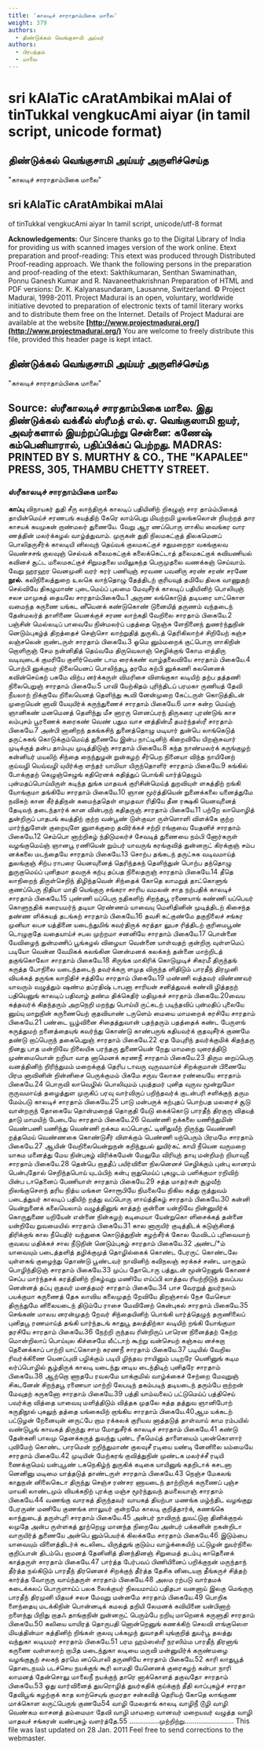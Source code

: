```yaml
---
title: 'காலடிச் சாராதாம்பிகை மாலை'
weight: 379
authors:
  - திண்டுக்கல் வெங்குசாமி அய்யர்
authors:
  - பிரபந்தம்
  - மாலை
---
```


# sri kAlaTic cAratAmbikai mAlai of tinTukkal vengkucAmi aiyar (in tamil script, unicode format)



## திண்டுக்கல் வெங்குசாமி அய்யர் அருளிச்செய்த
"காலடிச் சாராதாம்பிகை மாலை"

## sri kAlaTic cAratAmbikai mAlai
of tinTukkal vengkucAmi aiyar
In tamil script, unicode/utf-8 format

**Acknowledgements:**
Our Sincere thanks go to the Digital Library of India
for providing us with scanned images version of the work online.
Etext preparation and proof-reading: This etext was produced through Distributed Proof-reading approach.
We thank the following persons in the preparation and proof-reading of the etext:
Sakthikumaran, Senthan Swaminathan, Ponnu Ganesh Kumar and R. Navaneethakrishnan
Preparation of HTML and PDF versions: Dr. K. Kalyanasundaram, Lausanne, Switzerland.
© Project Madurai, 1998-2011.
Project Madurai is an open, voluntary, worldwide initiative devoted to preparation
of electronic texts of tamil literary works and to distribute them free on the Internet.
Details of Project Madurai are available at the website
**[http://www.projectmadurai.org/](http://www.projectmadurai.org/)**
You are welcome to freely distribute this file, provided this header page is kept intact.

## திண்டுக்கல் வெங்குசாமி அய்யர் அருளிச்செய்த
"காலடிச் சாராதாம்பிகை மாலை"

**Source:**
ஸ்ரீகாலடிச் சாரதாம்பிகை மாலை.
இது
திண்டுக்கல் வக்கீல் ஸ்ரீமத் எல்.ஏ. வெங்குஸாமி ஐயர்,
அவர்களால் இயற்றப்பெற்று
சென்னை:
கணேஷ் கம்பெனியாரால், பதிப்பிக்கப் பெற்றது.
MADRAS:
PRINTED BY S. MURTHY & CO., THE "KAPALEE" PRESS,
305, THAMBU CHETTY STREET.
-----------------------------------------------------------

### ஸ்ரீகாலடிச் சாரதாம்பிகை மாலை

**காப்பு**
விநாயகர் துதி
சீரு லாந்திருக் காலடிப் பதியினிற் றிகழுஞ்
சார தாம்ம்பிகைத் தாயின்மெய்ச் சரணபங் கயத்திற்
கேரெ லாம்பெறு மியற்றமி ழலங்கலொன் றியற்றத்
தார காசயக் கயமுகன் றாண்மலர் துணையே.
வேறு
ஆர ணப்பொரு ளாகிய வைங்கர
வார ணத்தின் மலர்க்கழல் வாழ்த்துவாம்.
முருகன் துதி
நிலமகட்குத் திலகமெனப் பொலிதருசீர்க் காலடியி னிலவுந் தெய்வக்
குலமகட்குச் சதுமறைநா வகங்குலவ வெண்சசங் குலவுஞ் செல்வக்
கலைமகட்குக் கலைக்கெட்டாத் தலைமகட்குக் கவியணியல் கவினச் சூட்ட
மலைமகட்குச் சிறுமதலை மயிலுகந்த பெருமுதலை வணக்கஞ் செய்வாம்.
வேறு
ஹரஹர வெனமுனி
வரர் சுரர் பணியுஞ்
சரவண பவனிரு
சரண் சரண் சரணே
**நூல்.**
கலிநிலைத்துறை
உலகெ லாந்தொழு தேத்திடற் குரியவுத் தமியே
திலக வாணுதற் செல்வியே திகழுமாண் புடைமெய்ப்
புலமை மேவுசீர்க் காலடிப் பதியினிற் பொலியுஞ்
சலச மாமுகத் தையலே சாரதாம்பிகையே.1 அருண லங்கொடுத் தடியரை யாட்கொள வமைந்த
கருணை யங்கட னீயெனக் கண்டுகொண் டுனையித்
தருணம் வந்தடைந் தேன்மலர்த் தாளிணை யெனக்குச்
சரண லாற்கதி வேறிலை சாரதாம் பிகையே.2 பஞ்சின் மெல்லடிப் பாவையே நின்மலர்ப் பதத்தை
நெஞ்சு ளேநினைந் துணர்ந்துநின் னெடும்புகழ்த் திறத்தைச்
செஞ்சொ லாற்றுதித் துருகிடத் தெரிகிலாற்ச் சிறியேற்
கஞ்ச லஞ்சலென் றாண்டருள் சாரதாம் பிகையே.3 ஓமெ னும்மறைக் குட்பொரு ளாகிநின் றொளிருஞ்
சேம நன்னிதித் தெய்வமே திருவெலாஞ் செழிக்குங்
கோம ளத்திரு வடிவுடைக் குமரியே குளிர்வெண்
டாம ரைக்கண் வாழ்தலைவியே சாரதாம் பிகையே.4 பொற்பி னுக்குயர் நிலையெனப் பொலிந்தபூ தரமே
கற்பி னுக்கணி கலனெனக் கவின்செய்கற் பகமே
விற்ப னர்க்கருள் விமரிசை விளங்குகா லடியிற்
தற்ப தத்தணி நிலைபெறுஞ் சாரதாம் பிகையே.5 பாவி யேற்கிதம் புரிந்திடப் பரமகா ருணியத்
தேவி நீயலாற் றிக்குவே றிலையெனத் தெளிந்து
கூவி னேன்முறை கேட்டருள் கொடுத்திடன் முறையென்
னாவி யேயுயிர்க் கருந்துணைச் சாரதாம் பிகையே.6 மாச கன்ற மெய்ஞ் ஞானிகண் மனமெனத் தெளிந்து
மீச னாரரு ளெனப்பரந் திருகரை புரண்டுங்
காச லம்புசம் பூரணைக் கரைகண் வெண் பதும
வாச னத்தின்மீ தமர்ந்தஸ்ரீ சாரதாம் பிகையே.7 அன்பி னானிறந் தகங்கசிந் துனைத்தொழு மடியார்
துன்பெ லாங்கெடுத் தருட்சுகங் கொடுக்கும்மெய்த் துணையே
இன்ப நாட்டினிற் கிறைவியே யிறஞ்சுவார் முடிக்குத்
தன்ப தாம்புய முடித்திடுஞ் சாரதாம் பிகையே.8 கந்த நாண்மலர்க் கருங்குழற் கன்னியர் மயலிற்
சிந்தை நைந்துழன் றுன்கழற் சீர்பெற நினையா
விந்த நாயினேற் குய்வழி யெவ்வழி யுயிர்க்கு
ளந்தர் யாமியா யிருந்தொளிர் சாரதாம் பிகையே.9 கங்கில் போக்குதற் கெழுஞ்செழுங் கதிரெனக் கதித்துப்
பொங்கி யார்த்தெழும் புன்மதப்பொய்யிருள் கடிந்த
துங்க மாதவக் குரிசின்மெய்த் துறவியுள் ளகத்திற்
றங்கி யோங்குமா தங்கியே சாரதாம் பிகையே.10 ஞான மூர்த்தியென் றுனைக்கலை யனைத்துமே நவிகற்
கான கீர்த்திநன் கமைந்ததெள் ளமுதவா ரிதியே
தீன ரக்ஷகி யெனவுனைத் தேடிவந் தடைந்தார்க்
கான வின்பநற் கதிதருஞ் சாரதாம் பிகையே.11 பற்றே லாமொழித் துன்றிருப் பாதபங் கயத்திற்
குற்ற வன்பூண் டுள்குவா ருள்ளொளி விளக்கே
குற்ற மார்ந்துளேன் குறையுளே னுளக்குறை தவிர்க்கச்
சற்றி ரங்குவை யேதனிச் சாரதாம் பிகையே.12 செம்பொ னாற்றிகழ் ந்திடுமலர்ச் சேவடித் துணையை
நம்பி னோர்கருள் வழங்குமெய்ஞ் ஞானபூ ரணியென்
றும்பர் யாவருங் கரங்குவித் துன்னருட் கிரக்குஞ்
சம்ப னக்கலை மடந்தையே சாரதாம் பிகையே.13 சொற்ப தங்கடந் தருட்சுக வடிவமாய்த் துலங்குஞ்
சிற்ப ராபரை யெனவுனைத் தெரிந்தகந் தெளிந்துன்
பொற்ப தந்தொழு துருகுமெய்ப் புனிதமா தவருக்
கற்பு தப்பத நிலைதருஞ் சாரதாம் பிகையே.14 தீதெ லாநிறைந் திருள்செறிந் திழிந்தவென் சிந்தைக்
கோதெ லாமறுத் தாட்கொளுங் குணப்பெரு நிதியா
மாதி யெங்குரு சங்கரா சாரிய வமலன்
சாத நற்பதிக் காலடிச் சாரதாம் பிகையே.15 புண்ணி யப்பெரு நதிகளிற் சிறந்தபூ ரணையாங்
கண்ணி யப்பெயர் கொளுநதிக் கரையமர்ந் தடியா
ரெண்ணம் யாவையு மெளிதினின் முடித்திடற் கிசைந்த
தண்ண ளிக்கயத் தடங்கற் சாரதாம் பிகையே.16 தவசி கட்குண்மே தகுநிலைச் சங்கர முனியா
லபச யத்தினை யடைந்துமிங் கவர்திருக் கரத்தா
லுபச ரித்திடற் குரிமைபூண் டொழுகுதே வதையாய்ச்
சபல முற்றமா சனனியே சாரதாம் பிகையே.17 பொன்னை யேவிழைந் துன்மணிப் பூங்கழல் விழையா
வென்னை யாள்வதற் குன்றிரு வுள்ளமெப் படியோ
வென்ன வேமிகக் கலங்கின னென்மனக் கலக்கந்
தன்னை மாற்றிடத் தகுங்கொலோ சாரதாம் பிகையே.18 சிருங்க மாகிரிக் கொடுமுடிச் சிகரமீ திருந்தங்
கருத்த போநிலை யடைந்தடைந் தவர்க்கரு ளமுத
விருந்த ளிதிடும் பாரதீந் திரமுனி வியக்கத்
தருங்க லாநிதிச் சத்தியே சாரதாம் பிகையே.19 மண்ணி லத்தவர் விண்ணவர் யாவரும் வழுத்தும்
ஷண்ம தப்ரதிஷ் டாபனா சாரியன் சனித்துவக்
கண்வி ழித்தநற் பதியெனுங் காலடிப் பதிவாழ்
தண்ம திக்கெதிர் மதிமுகச் சாரதாம் பிகையே.20வைய கத்தவர்க் கிதந்தரும் அறநெறி மறந்து
பொய்யி ருட்கடற் படிந்தவிப் புன்மதிப் புலையே
னுய்யு மாறுநின் கருணையெற் குதவியாண் டருளெம்
மையை மாமறைக் கரசியே சாரதாம் பிகையே.21 பண்டை யூழ்வினை சிதைத்துவான் பதந்தரும் பதத்தைக்
கண்ட பேருளங் கருத்துமற் றனைத்தையுங் கவர்ந்து
கொண்டு காண்பருங் கதியவர்க் குதவுசீர்க் குணமே
தண்டு றாப்பெருந் தகைபெறுஞ் சாரதாம் பிகையே.22 ஏத மேபுரிந் தவர்க்குமிக் கிதந்தரு நினது
பாத மன்றிவே றிலையிக பரந்தரு துணையென்
றேது மாமறை யுரைத்திடு முண்மையொன் றறியா
வாத னாமெனக் கரணநீ சாரதாம் பிகையே.23 திரும றைப்பெரு வனத்தினிற் றிரிந்துமம் மறைக்குத்
தெரிப டாவரு வுருவமாய்ச் சிறக்குமான் பிணையே
பிரம னாவினின் றின்னிசை பெருக்குமம் பிகமே
சருவ லோகச ரண்யையே சாரதாம் பிகையே.24 பொருவி லாவெழில் பொலியுமம் புயத்தமர் புனித
வுருவ மூன்றுமோ ருருவமாய்த் தழைத்துள முருகிப்
பரவு வார்விருப் பறிந்தவர்க் குடன்பரி சளிக்குந்
தரும மேம்படு காலடிச் சாரதாம் பிகையே.25 பாடு மன்பருக் கற்புதப் பொற்பத மலரைச்
சூடு வான்றருந் தோகையே தொன்மறைத் தொகுதி
யேடு கைக்கொடு பாரதீந் திரகுரு விதயத்
தாடு மாமயிற் பேடையே சாரதாம் பிகையே.26 வெண்ணி றக்கலை யணிந்துமின் வெண்பணி யணிந்து
வெண்ணி றக்கம லப்பொகுட் டினிதுவீற் றிருந்து
வெண்ணி றத்தமெய் வெண்ணகை கொண்டுசீர் விளக்கும்
பெண்ணி யற்பெரும் பிரமமே சாரதாம் பிகையே.27 ஆயின் வேறிலையென்றுநன் கறிந்துபல் லுயிர்கட்
காயி நீயென வருமறை யாகம மனைத்து
மேய நின்புகழ் விரிக்கமேன் மேலுமே விரியுந்
தாயு மன்றிமற் றியாவுநீ சாரதாம் பிகையே.28 தென்பெ றாததீப் பயிர்விளை நிலனெனச் செழிக்கும்
புன்பு லானரம் பென்புதோல் செறிந்தபொய் யுடம்பிற்
கன்பு றாதுமெய்ப் புகழுடம் பளிக்குமா ரறிவிற்
பின்ப டாதெனைப் பேணியாள் சாரதாம் பிகையே.29 சத்த மாதர்கள் சூழவீற் றிலங்குசௌந் தரிய
நித்ய மங்கள சொரூபியே நிமலையே நிகில
கத்து ருத்துவம் படைத்துயர் காலடிப் பதியிற்
றத்து வப்பொரு ளாய்த்திகழ் சாரதாம் பிகையே.30 கன்னி யென்றுனைக் கலையெலாம் வழுத்தினுங் காத்தற்
குன்னை யன்றிவே றின்னுயிர்க் கொருதுணை யறியேன்
என்னை நின்கழற் கடிமையா யேன்றுகொ ளிசைக்கத்
தன்னை யன்றிவே றுவமையில் சாரதாம் பிகையே.31 கால னாருயிர் குடித்திடக் கடுஞ்சினத் திரிக்குங்
கால நீயெதிர் வந்துகை கொடுத்துநின் கழற்சீர்க்
கோல மேவிடப் புரிவையாற் குவலய மதிக்கச்
சால நீடுநின் னெடும்புகழ் சாரதாம் பிகையே.32 அண்ட/*ம் யாவையும் படைத்தளித் தழிக்குமுத் தொழில்கைக்
கொண்ட பேரருட் கொண்டலே யுள்ளகங் குழைந்து
தொண்டு பூண்டவர் நாவினிற் கவிநலஞ் சுரக்கச்
சண்ட மாருதம் பொழிந்திடுஞ் சாரதாம் பிகையே.33 முப்ப தோடொரு பத்துடன் மூன்றெனுங் கோணச்
செப்ப மார்ந்தசக் கரத்தினிற் றிகழ்வுறு மணியே
எய்ப்பி லாத்தவ ரியற்றிடுந் தவப்பய னென்னத்
தப்பு றாதவர் மனத்தமர் சாரதாம் பிகையே.34 பாச வேரறுத் துயர்நலம் பயக்குமா கருணைத்
தேசு லாவிய கலைமுதற் றேவியே திறஞ்சால்
நேச மேசெயா திருந்துமே னிலையடைந் திடும்பே
ராசை மேவினேற் கென்புகல் சாரதாம் பிகையே.35 செங்கண் மாலய னரன்முதற் றேவர் சிந்தையினிற்
பொங்கி யார்த்தெழுந் தருணிலைப் புனிதபூ ரணமாய்த்
தங்கி யார்ந்தடங் காதுபூ தலத்திற்கா லடியிற்
றங்கி யோங்குமா தரசியே சாரதாம் பிகையே.36 நேற்றி ருந்தவ ரின்றிருப் பாரென நினைத்தற்
கேற்ற மொன்றிலாப் பொய்யுல கிச்சைமே லீட்டாற்
கூற்று வன்செயற் கஞ்சுவ னச்சுறா தெனைக்காப்
பாற்றி யாட்கொளற் கரணநீ சாரதாம் பிகையே.37 படியில் வேறில ரிவர்க்கிணை யெனப்புவி பழிக்கும்
படியி ழிந்தவ ராயினும் படிறரே யெனினுங்
கடிம லர்ப்பொழில் சூழ்திருக் காலடி யடைந்து
னடிய டைந்திடிற் புனிதரே சாரதாம் பிகையே.38 ஆற்றொ ணாதபே ரவலமே யாக்குமில் வாழ்க்கைச்
சேற்றை மேவுறுஞ் சிகடனேன் சிறந்தபூ ரணையா
மாற்றி லேபடிந் தகம்படிந் தடியடைந் தரும்பே
றாற்றன் மேவுதற் கருகனோ சாரதாம் பிகையே.39 பத்தி யாம்வலைப் பட்டுமெய்ப் பத்திசெய் பவர்க்கு
வித்தை யாவையு மளித்திடும் வித்தக முதலே
சுத்த தத்துவ ஞானிபோற் சுருதிநூல் புகலுந்
தத்தை யங்கையிற் றாங்கிய சாரதாம் பிகையே.40ஆம யக்கடற் பட்டுழன் றேனையுன் னருட்பே
றாம ரக்கலக் குரியவ னாத்தடுத் தாள்வாய்
காம ரம்பயில் வண்டுபூங் காவகத் திருந்து
சாம மோதுசீர்க் காலடிச் சாரதாம் பிகையே.41 கண்டு தேன்கனி பாலமு தெனக்கருத் துவந்து
புண்ட ரீகமெய்த் தாளையைம் புலன்கொளார் புவிமேற்
கொண்ட பாரமென் றறிந்துமாண் குலவுசீ ரடியை
யண்டி னேனிலை யம்மையே சாரதாம் பிகையே.42 முடியின் மேற்கரங் குவித்துநின் முண்டக மலர்ச்சீ
ரடியி ணைக்குமெய் யன்புபூண் டகநெகிழ்ந் துருகிக்
கடிகை யாயினுங் கதறிடாக் கசடனா னெனினு
மடிமை யாத்தடுத் தாண்டருள் சாரதாம் பிகையே.43 நெஞ்ச மேகலங் காதுநன் னிலைகெடா திருந்து
செஞ்ச ரண்சர ணாயடைந் தாற்றிருக் கருணைப்
புஞ்ச மாயகி லாண்டமும் வியக்கநிற் புரக்கு
மஞ்ச மூர்ந்துவந் தமலையாஞ் சாரதாம் பிகையே.44 வணங்கு வாரகத் திருந்தவர் வாயகத் தியற்பா
மணங்க மழ்ந்திட வழங்குறு பேரருண் மணியே
குணங்க ளாலுயர் குன்றமே காலடி குறித்தார்க்,
கணங்கெ லாந்துடைத் தருள்புரி சாரதாம் பிகையே.45 அன்பர் நாவிருந் துவட்டுறா தினிக்குநல் லமுதே
அன்ப ருள்ளகத் தூற்றெழு மானந்த நிறைவே
அன்பர் பக்கனின் றகன்றிடா வாருயிர்த் துணையே
அன்பெ னும்பெயர்க் கிலக்கமே சாரதாம் பிகையே.46 இடும்பை யாவையும் விளைத்திடர்க் கடலிடை யிருத்துங்
குடும்ப வாழ்க்கையிற் பட்டுழன் றுயர்நிலை குறிப்பான்
திடம்பெ றாமனத் தேனினித் தினந்தினஞ் சிறுமைத்
தடம்பு காதெனைக் காத்தருள் சாரதாம் பிகையே.47 பார்த்த பேர்பவப் பிணியினைப் பறிக்குநன் மருந்தாந்
தீர்த்த நல்கிடும் பாரதீந் திரனெனச் சிறக்குந்
தீர்த்த தேசிக னிடையறா தீங்கருச் சித்தற்
கார்த்த வோருரு வாய்ந்தருள் சாரதாம் பிகையே.48 அலம ரற்படு வார்தமக் கடைக்கலப் பொருளாய்ப்
பலக லைக்குயர் நிலயமாய்ப் பதிதபா வனனாய்
இலகு மெங்குரு பாரதீந் திரமுனி யிதயச்
சலச மேவுறு மன்னமே சாரதாம் பிகையே.49 பொறிக ளைந்தையு மடக்கிநின் பொன்னடிக் கமலத்
தறியி லேமனக் கவியினை யன்பினாற் றளைந்து
பிறிது றாதஃ தாங்குநின் றுன்னருட் பெரும்பே
றறியு மாறெனக் கருளுதி சாரதாம் பிகையே.50 கலியை யாயிரத் தொருபதி னொன்றெனுங் கணக்கிற்
செலவி ளங்குஸௌ மியத்தின்மா கத்தினிற் றிங்கள்
குலவு பக்கமுந் துவாதசி யுங்குறித் துயர்பூ
தலத்து வந்துகா லடியமர் சாரதாம் பிகையே.51 பரம ஹம்ஸஸ்ரீ நரஸிம்ம பாரதீந் திரனாங்
கருணை வள்ளலாற் றாபித மடைந்துகா லடியை
மருவி மன்னுயிர்க் கருண்மழை வழங்குசூற் சலகந்
தரமெ னப்பொலி தருணியே சாரதாம் பிகையே.52 காரி லாதுபூத் தொடைநயம் படச்செய நயக்குங்
கூரி லாமதி யேனெனக் குரைகழற் கன்பா
நாரி லாமனத் தேன்சொலு மாலைநீ நயக்குந்
தாரெ னாக்கொளத் தகுவதோ சாரதாம் பிகையே.53 ஓது வார்வினைத் துயரொழித் துயர்கதிக் குய்க்குந்
தீதி லாப்புகழ்ச் சாரதா தேவிபூங் கழற்குக்
காத லாற்செயுங் குமரதா சன்கவித் தெரியற்
கோதெ லாங்குண மாக்கொள லருட்பெருங் குணமே54 வாழி மேலதாங் காலடி வாழிநீ டூழி
வாழி வெண்கம லாசனத் தம்மைமா தேவி
வாழி மாமறை வானவர் மறையவர் வழுத்த
வாழி மாதவச் சங்கரன் வண்புகழ் வளர்த்தே.55
...............முற்றிற்று.........................
This file was last updated on 28 Jan. 2011
Feel free to send corrections to the webmaster.